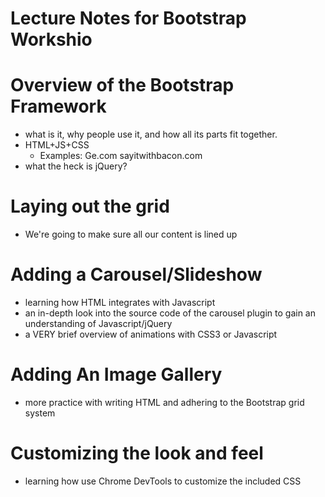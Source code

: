 # Lecture Notes for Bootstrap Workshio

# Overview of the Bootstrap Framework
- what is it, why people use it, and how all its parts fit together.
- HTML+JS+CSS
	- Examples:
	Ge.com
	sayitwithbacon.com
- what the heck is jQuery?

# Laying out the grid
- We're going to make sure all our content is lined up

# Adding a Carousel/Slideshow
- learning how HTML integrates with Javascript 
- an in-depth look into the source code of the carousel plugin to gain an understanding of Javascript/jQuery
- a VERY brief overview of animations with CSS3 or Javascript

# Adding An Image Gallery 
- more practice with writing HTML and adhering to the Bootstrap grid system

# Customizing the look and feel
- learning how use Chrome DevTools to customize the included CSS
